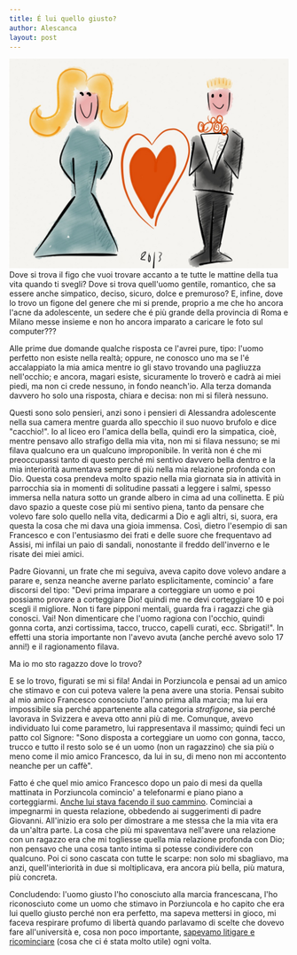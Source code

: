 ```yaml
---
title: É lui quello giusto?
author: Alescanca
layout: post
---
```


<img src="/img/posts/lui-quello-giusto.jpg" width="520px">
<!-- INIZIO -->
Dove si trova il figo che vuoi trovare accanto a te tutte le mattine della tua vita quando ti svegli? Dove si trova quell'uomo gentile, romantico, che sa essere anche simpatico, deciso, sicuro, dolce e premuroso? 
<!-- FINE -->
E, infine, dove lo trovo un figone del genere che mi si prende, proprio a me che ho ancora l'acne da adolescente, un sedere che é più grande della provincia di Roma e Milano messe insieme e non ho ancora imparato a caricare le foto sul computer??? 

Alle prime due domande qualche risposta ce l'avrei pure, tipo: l'uomo perfetto non esiste nella realtà; oppure, ne conosco uno ma se l'é accalappiato la mia amica mentre io gli stavo trovando una pagliuzza nell'occhio; e ancora, magari esiste, sicuramente lo troverò e cadrà ai miei piedi, ma non ci crede nessuno, in fondo neanch'io. Alla terza domanda davvero ho solo una risposta, chiara e decisa: non mi si filerà nessuno.

Questi sono solo pensieri, anzi sono i pensieri di Alessandra adolescente nella sua camera mentre guarda allo specchio il suo nuovo brufolo e dice "cacchio!". Io al liceo ero l'amica della bella, quindi ero la simpatica, cioè, mentre pensavo allo strafigo della mia vita, non mi si filava nessuno; se mi filava qualcuno era un qualcuno improponibile. In verità non é che mi preoccupassi tanto di questo perché mi sentivo davvero bella dentro e la mia interiorità aumentava sempre di più nella mia relazione profonda con Dio. Questa cosa prendeva molto spazio nella mia giornata sia in attività in parrocchia sia in momenti di solitudine passati a leggere i salmi, spesso immersa nella natura sotto un grande albero in cima ad una collinetta. E più davo spazio a queste cose più mi sentivo piena, tanto da pensare che volevo fare solo quello nella vita, dedicarmi a Dio e agli altri, si, suora, era questa la cosa che mi dava una gioia immensa. Così, dietro l'esempio di san Francesco e con l'entusiasmo dei frati e delle suore che frequentavo ad Assisi, mi infilai un paio di sandali, nonostante il freddo dell'inverno e le risate dei miei amici.

Padre Giovanni, un frate che mi seguiva, aveva capito dove volevo andare a parare e, senza neanche averne parlato esplicitamente, comincio' a fare discorsi del tipo: "Devi prima imparare a corteggiare un uomo e poi possiamo provare a corteggiare Dio! quindi me ne devi corteggiare 10 e poi scegli il migliore. Non ti fare pipponi mentali, guarda fra i ragazzi che già conosci. Vai! Non dimenticare che l'uomo ragiona con l'occhio, quindi gonna corta, anzi cortissima, tacco, trucco, capelli curati, ecc. Sbrigati!".
In effetti una storia importante non l'avevo avuta (anche perché avevo solo 17 anni!) e il ragionamento filava.

Ma io mo sto ragazzo dove lo trovo?

E se lo trovo, figurati se mi si fila! Andai in Porziuncola e pensai ad un amico che stimavo e con cui poteva valere la pena avere una storia. Pensai subito al mio amico Francesco conosciuto l'anno prima alla marcia; ma lui era impossibile sia perché appartenente alla categoria *strafigone*, sia perché lavorava in Svizzera e aveva otto anni più di me. Comunque, avevo individuato lui come parametro, lui rappresentava il massimo; quindi feci un patto col Signore: "Sono disposta a corteggiare un uomo con gonna, tacco, trucco e tutto il resto solo se é un uomo (non un ragazzino) che sia più o meno come il mio amico Francesco, da lui in su, di meno non mi accontento neanche per un caffè".

Fatto é che quel mio amico Francesco dopo un paio di mesi da quella mattinata in Porziuncola comincio' a telefonarmi e piano piano a corteggiarmi. [Anche lui stava facendo il suo cammino](/2013/04/20/la-donna-della-mia-vita.html).
Cominciai a impegnarmi in questa relazione, obbedendo ai suggerimenti di padre Giovanni. All'inizio era solo per dimostrare a me stessa che la mia vita era da un'altra parte. La cosa che più mi spaventava nell'avere una relazione con un ragazzo era che mi togliesse quella mia relazione profonda con Dio; non pensavo che una cosa tanto intima si potesse condividere con qualcuno. Poi ci sono cascata con tutte le scarpe: non solo mi sbagliavo, ma anzi, quell'interiorità in due si moltiplicava, era ancora più bella, più matura, più concreta.

Concludendo: l'uomo giusto l'ho conosciuto alla marcia francescana, l'ho riconosciuto come un uomo che stimavo in Porziuncola e ho capito che era lui quello giusto perché non era perfetto, ma sapeva mettersi in gioco, mi faceva respirare profumo di libertà quando parlavamo di scelte che dovevo fare all'università e, cosa non poco importante, [sapevamo litigare e ricominciare](/2013/04/10/raggione-ciaveva.html) (cosa che ci é stata molto utile) ogni volta.
